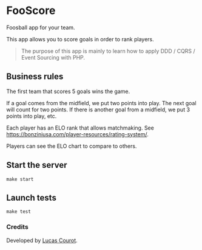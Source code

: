# FooScore

Foosball app for your team.

This app allows you to score goals in order to rank players.

> The purpose of this app is mainly to learn how to apply DDD / CQRS / Event Sourcing with PHP.

## Business rules

The first team that scores 5 goals wins the game.

If a goal comes from the midfield, we put two points into play. The next goal will count for two points.
If there is another goal from a midfield, we put 3 points into play, etc.

Each player has an ELO rank that allows matchmaking. See https://bonziniusa.com/player-resources/rating-system/.

Players can see the ELO chart to compare to others.

## Start the server
    make start

## Launch tests
    make test

### Credits

Developed by [Lucas Courot](https://github.com/lucascourot).

